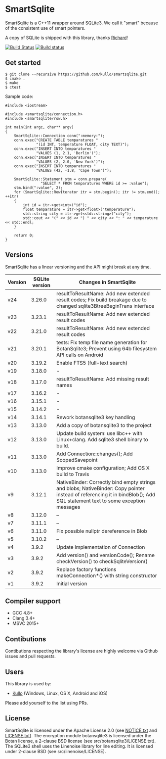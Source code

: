 SmartSqlite
=============

SmartSqlite is a C++11 wrapper around SQLite3.
We call it "smart" because of the consistent use of smart pointers.

A copy of SQLite is shipped with this library,
thanks [Richard](https://www.sqlite.org/crew.html)!

[![Build Status](https://travis-ci.org/kullo/smartsqlite.svg?branch=master)](https://travis-ci.org/kullo/smartsqlite)
[![Build status](https://ci.appveyor.com/api/projects/status/rx2v5ph0fuj4lume/branch/master?svg=true)](https://ci.appveyor.com/project/webmaster128/smartsqlite)

Get started
-----------

```
$ git clone --recursive https://github.com/kullo/smartsqlite.git
$ cmake .
$ make
$ ctest
```

Sample code:

```
#include <iostream>

#include <smartsqlite/connection.h>
#include <smartsqlite/row.h>

int main(int argc, char** argv)
{
    SmartSqlite::Connection conn(":memory:");
    conn.exec("CREATE TABLE temparatures "
              "(id INT, temperature FLOAT, city TEXT)");
    conn.exec("INSERT INTO temparatures "
              "VALUES (1, 2.1, 'Berlin')");
    conn.exec("INSERT INTO temparatures "
              "VALUES (2, 2.0, 'New York')");
    conn.exec("INSERT INTO temparatures "
              "VALUES (42, -1.8, 'Cape Town')");

    SmartSqlite::Statement stm = conn.prepare(
                "SELECT * FROM temparatures WHERE id >= :value");
    stm.bind(":value", 2);
    for (SmartSqlite::RowIterator itr = stm.begin(); itr != stm.end(); ++itr)
    {
        int id = itr->get<int>("id");
        float temparature = itr->get<float>("temperature");
        std::string city = itr->get<std::string>("city");
        std::cout << "(" << id << ") " << city << ": " << temparature << std::endl;
    }

    return 0;
}
```

Versions
----------------

SmartSqlite has a linear versioning and the API might break at any time.

Version     | SQLite version | Changes in SmartSqlite
----------- | -------------- | ----------------------
v24         | 3.26.0         | resultToResultName: Add new extended result codes; Fix build breakage due to changed sqlite3BtreeBeginTrans interface
v23         | 3.23.1         | resultToResultName: Add new extended result codes
v22         | 3.21.0         | resultToResultName: Add new extended result codes
v21         | 3.20.1         | tests: Fix temp file name generation for BotanSqlite3; Prevent using 64b filesystem API calls on Android
v20         | 3.19.2         | Enable FTS5 (full-text search)
v19         | 3.18.0         | -
v18         | 3.17.0         | resultToResultName: Add missing result names
v17         | 3.16.2         | -
v16         | 3.15.1         | -
v15         | 3.14.2         | -
v14         | 3.14.1         | Rework botansqlite3 key handling
v13         | 3.13.0         | Add a copy of botansqlite3 to the project
v12         | 3.13.0         | Update build system: use libc++ with Linux+clang. Add sqlite3 shell binary to build.
v11         | 3.13.0         | Add Connection::changes(); Add ScopedSavepoint
v10         | 3.13.0         | Improve cmake configuration; Add OS X build to Travis
v9          | 3.12.1         | NativeBinder: Correctly bind empty strings and blobs; NativeBinder: Copy pointer instead of referencing it in bindBlob(); Add SQL statement text to some exception messages
v8          | 3.12.0         | –
v7          | 3.11.1         | –
v6          | 3.11.0         | Fix possible nullptr dereference in Blob
v5          | 3.10.2         | –
v4          | 3.9.2          | Update implementation of Connection
v3          | 3.9.2          | Add version() and versionCode(); Rename checkVersion() to checkSqliteVersion()
v2          | 3.9.2          | Replace factory functions makeConnection*() with string constructor
v1          | 3.9.2          | Initial version


Compiler support
----------------

* GCC 4.8+
* Clang 3.4+
* MSVC 2015+


Contibutions
----------------

Contibutions respecting the library's license
are highly welcome via Github issues and pull requests.


Users
----------------

This library is used by:

* [Kullo](https://www.kullo.net/) (Windows, Linux, OS X, Android and iOS)

Please add yourself to the list using PRs.


License
-------

SmartSqlite is licensed under the Apache License 2.0 (see [NOTICE.txt](NOTICE.txt) and [LICENSE.txt](LICENSE.txt)).
The encryption module botansqlite3 is licensed under the Botan license, a 2-clause BSD license (see src/botansqlite3/LICENSE.txt).
The SQLite3 shell uses the Linenoise library for line editing. It is licensed under 2-clause BSD (see src/linenoise/LICENSE).
